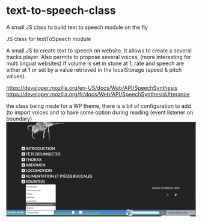 # text-to-speech-class
A small JS class to build text to speech module on the fly

 JS class for textToSpeech module

A small JS to create text to speech on website.
It allows to create a several tracks player. Also permits to propose several voices, (more interesting for multi lingual websites)
If volume is set in stone at 1, rate and speech are either at 1 or set by a value retrieved in the localStorage (speed & pitch values).

https://developer.mozilla.org/en-US/docs/Web/API/SpeechSynthesis
https://developer.mozilla.org/fr/docs/Web/API/SpeechSynthesisUtterance

the class being made for a WP theme, there is a bit of configuration to add (to import voices and to have some option during reading (event listener on boundary)
![This is an image](https://github.com/vaggarath/text-to-speech-class/blob/main/texttospeech.png)
